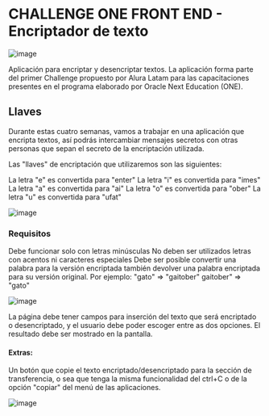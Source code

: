 <h1>CHALLENGE ONE FRONT END - Encriptador de texto </h1>

![image](https://github.com/user-attachments/assets/4fabf9d5-b3cf-4a1b-b146-173078c746ab)


<p>Aplicación para encriptar y desencriptar textos.
La aplicación forma parte del primer Challenge propuesto por Alura Latam para las capacitaciones presentes en el programa elaborado por Oracle Next Education (ONE).</p>

<h2> Llaves </h2>
<p>Durante estas cuatro semanas, vamos a trabajar en una aplicación que encripta textos, así podrás intercambiar mensajes secretos con otras personas que sepan el secreto de la encriptación utilizada.

Las "llaves" de encriptación que utilizaremos son las siguientes:

La letra "e" es convertida para "enter"
La letra "i" es convertida para "imes"
La letra "a" es convertida para "ai"
La letra "o" es convertida para "ober"
La letra "u" es convertida para "ufat"</p>

![image](https://github.com/user-attachments/assets/31f2d03c-41d8-4891-8ff7-1de9cece871a)


<h3>Requisitos</h3>

<p>Debe funcionar solo con letras minúsculas
No deben ser utilizados letras con acentos ni caracteres especiales
Debe ser posible convertir una palabra para la versión encriptada también devolver una palabra encriptada para su versión original.
Por ejemplo:
"gato" => "gaitober"
gaitober" => "gato"

![image](https://github.com/user-attachments/assets/ae5accf2-3df5-487e-b36e-cd17037eab4e)


La página debe tener campos para
inserción del texto que será encriptado o desencriptado, y el usuario debe poder escoger entre as dos opciones.
El resultado debe ser mostrado en la pantalla.
</p>

<h4>Extras:</h4>

<p>Un botón que copie el texto encriptado/desencriptado para la sección de transferencia, o sea que tenga la misma funcionalidad del ctrl+C o de la opción "copiar" del menú de las aplicaciones.

  ![image](https://github.com/user-attachments/assets/8188b944-2d94-4a5c-82c6-eb9b49795319)

</p>


